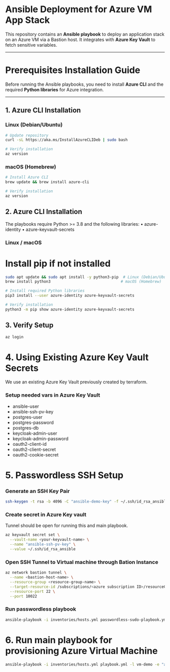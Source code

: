 # Ansible Deployment for Azure VM App Stack

This repository contains an **Ansible playbook** to deploy an application stack on an Azure VM via a Bastion host. It integrates with **Azure Key Vault** to fetch sensitive variables.  

---

# Prerequisites Installation Guide

Before running the Ansible playbooks, you need to install **Azure CLI** and the required **Python libraries** for Azure integration.

---

## 1. Azure CLI Installation

### Linux (Debian/Ubuntu)
```bash
# Update repository
curl -sL https://aka.ms/InstallAzureCLIDeb | sudo bash

# Verify installation
az version
```

### macOS (Homebrew)
```bash
# Install Azure CLI
brew update && brew install azure-cli

# Verify installation
az version
```

## 2. Azure CLI Installation
The playbooks require Python >= 3.8 and the following libraries:
	•	azure-identity
	•	azure-keyvault-secrets

### Linux / macOS
# Install pip if not installed
```bash
sudo apt update && sudo apt install -y python3-pip  # Linux (Debian/Ubuntu)
brew install python3                               # macOS (Homebrew)

# Install required Python libraries
pip3 install --user azure-identity azure-keyvault-secrets

# Verify installation
python3 -m pip show azure-identity azure-keyvault-secrets
```

## 3. Verify Setup
```bash
az login
```

# 4. Using Existing Azure Key Vault Secrets
We use an existing Azure Key Vault previously created by terraform.
### Setup needed vars in Azure Key Vault
- ansible-user
- ansible-ssh-pv-key
- postgres-user
- postgres-password
- postgres-db
- keycloak-admin-user
- keycloak-admin-password
- oauth2-client-id
- oauth2-client-secret
- oauth2-cookie-secret

# 5. Passwordless SSH Setup
### Generate an SSH Key Pair
```bash
ssh-keygen -t rsa -b 4096 -C "ansible-demo-key" -f ~/.ssh/id_rsa_ansible
```
### Create secret in Azure Key vault
Tunnel should be open for running this and main playbook.

```bash
az keyvault secret set \
  --vault-name <your-keyvault-name> \
  --name "ansible-ssh-pv-key" \
  --value ~/.ssh/id_rsa_ansible
```
### Open SSH Tunnel to Virtual machine through Bation Instance
```bash
az network bastion tunnel \
  --name <bastion-host-name> \
  --resource-group <resource-group-name> \
  --target-resource-id /subscriptions/<azure subscription ID>/resourceGroups/rg-terraform-state/providers/Microsoft.Compute/virtualMachines/<vm-name> \
  --resource-port 22 \
  --port 10022
```
### Run passwordless playbook
```bash
ansible-playbook -i inventories/hosts.yml passwordless-sudo-playbook.yml -l <vm-name> -e "ansible_port=10022"
```

# 6. Run main playbook for provisioning Azure Virtual Machine
```bash
ansible-playbook -i inventories/hosts.yml playbook.yml -l vm-demo -e "ansible_port=10022"
```

